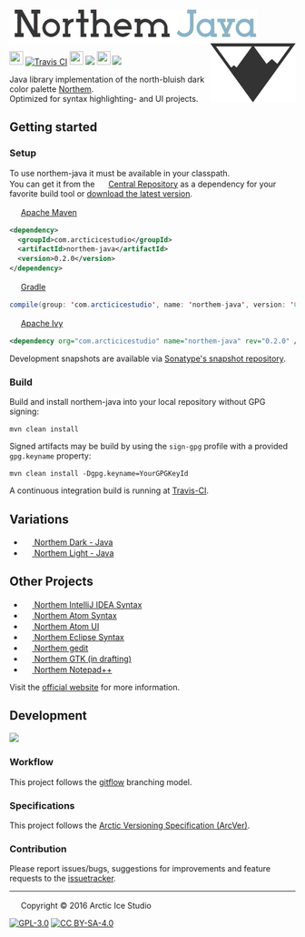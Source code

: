 <img align="center" src="https://raw.githubusercontent.com/arcticicestudio/northem-java/develop/src/main/assets/media/banner.png" alt="Northem Java"/> <a href="https://github.com/arcticicestudio/northem"><img align="right" src="https://raw.githubusercontent.com/arcticicestudio/northem-java/develop/src/main/assets/media/northem-logo.png"/></a>

<img src="https://cdn.travis-ci.org/images/favicon-c566132d45ab1a9bcae64d8d90e4378a.svg" width=24 height=24/> [![Travis CI](https://img.shields.io/travis/arcticicestudio/northem-java/develop.svg)](https://travis-ci.org/arcticicestudio/northem-java) <img src="https://assets-cdn.github.com/favicon.ico" width=24 height=24/> [![](https://img.shields.io/github/release/arcticicestudio/northem-java.svg)](https://github.com/arcticicestudio/northem-java/releases/latest) <img src="http://central.sonatype.org/favicon.ico" width=24 height=24/> [![](https://img.shields.io/maven-central/v/com.arcticicestudio/northem-java.svg)](http://search.maven.org/#search%7Cgav%7C1%7Cg%3A%22com.arcticicestudio%22%20AND%20a%3A%22northem-java%22)

Java library implementation of the north-bluish dark color palette [Northem](https://github.com/arcticicestudio/northem).  
Optimized for syntax highlighting- and UI projects.  

## Getting started
### Setup
To use northem-java it must be available in your classpath.  
You can get it from the <img src="http://central.sonatype.org/favicon.ico" width=16 height=16/> <a href="https://search.maven.org">Central Repository</a> as a dependency for your favorite build tool or [download the latest version](https://github.com/arcticicestudio/northem-java/releases/latest).

<img src="http://apache.org/favicons/favicon.ico" width=16 height=16/> <a href="https://maven.apache.org">Apache Maven</a>
```xml
<dependency>
  <groupId>com.arcticicestudio</groupId>
  <artifactId>northem-java</artifactId>
  <version>0.2.0</version>
</dependency>
```

<img src="https://gradle.org/wp-content/uploads/fbrfg/favicon.ico" width=16 height=16/> <a href="https://gradle.org">Gradle</a>
```java
compile(group: 'com.arcticicestudio', name: 'northem-java', version: '0.2.0')
```

<img src="http://apache.org/favicons/favicon.ico" width=16 height=16/> <a href="https://ant.apache.org/ivy">Apache Ivy</a>
```xml
<dependency org="com.arcticicestudio" name="northem-java" rev="0.2.0" />
```

Development snapshots are available via [Sonatype's snapshot repository](https://oss.sonatype.org/content/repositories/snapshots).  

### Build
Build and install northem-java into your local repository without GPG signing:  
```
mvn clean install
```

Signed artifacts may be build by using the `sign-gpg` profile with a provided `gpg.keyname` property:
```
mvn clean install -Dgpg.keyname=YourGPGKeyId
```

A continuous integration build is running at [Travis-CI](https://travis-ci.org/arcticicestudio/northem-java).

## Variations
  - <a href="https://github.com/arcticicestudio/northem-dark-java"><img src="https://java.com/favicon.ico" width=16 height=16> Northem Dark - Java</a> <img src="https://www.kernel.org/theme/images/logos/favicon.png" width=16 height=16 /> <img src="https://developer.apple.com/favicon.ico" width=16 height=16 /> <img src="https://www.microsoft.com/en-us/windows/favicon.ico" width=16 height=16 />
  - <a href="https://github.com/arcticicestudio/northem-light-java"><img src="https://java.com/favicon.ico" width=16 height=16> Northem Light - Java</a> <img src="https://www.kernel.org/theme/images/logos/favicon.png" width=16 height=16 /> <img src="https://developer.apple.com/favicon.ico" width=16 height=16 /> <img src="https://www.microsoft.com/en-us/windows/favicon.ico" width=16 height=16 />

## Other Projects
  - <a href="https://github.com/arcticicestudio/northem-intellij-idea-syntax"><img src="https://www.jetbrains.com/_assets//shared/favicons/jetbrains.ico" width=16 height=16> Northem IntelliJ IDEA Syntax</a> <img src="https://www.kernel.org/theme/images/logos/favicon.png" width=16 height=16 /> <img src="https://developer.apple.com/favicon.ico" width=16 height=16 /> <img src="https://www.microsoft.com/en-us/windows/favicon.ico" width=16 height=16 />
  - <a href="https://github.com/arcticicestudio/northem-atom-syntax"><img src="https://atom.io/favicon.ico" width=16 height=16> Northem Atom Syntax</a> <img src="https://www.kernel.org/theme/images/logos/favicon.png" width=16 height=16 /> <img src="https://developer.apple.com/favicon.ico" width=16 height=16 /> <img src="https://www.microsoft.com/en-us/windows/favicon.ico" width=16 height=16 />
  - <a href="https://github.com/arcticicestudio/northem-atom-ui"><img src="https://atom.io/favicon.ico" width=16 height=16> Northem Atom UI</a> <img src="https://www.kernel.org/theme/images/logos/favicon.png" width=16 height=16 /> <img src="https://developer.apple.com/favicon.ico" width=16 height=16 /> <img src="https://www.microsoft.com/en-us/windows/favicon.ico" width=16 height=16 />
  - <a href="https://github.com/arcticicestudio/northem-eclipse-syntax"><img src="https://eclipse.org/favicon.ico" width=16 height=16> Northem Eclipse Syntax</a> <img src="https://www.kernel.org/theme/images/logos/favicon.png" width=16 height=16 /> <img src="https://developer.apple.com/favicon.ico" width=16 height=16 /> <img src="https://www.microsoft.com/en-us/windows/favicon.ico" width=16 height=16 />
  - <a href="https://github.com/arcticicestudio/northem-gedit"><img src="https://static.gnome.org/wiki.gnome.org/gnome/css/favicon.png" width=16 height=16> Northem gedit</a> <img src="https://www.kernel.org/theme/images/logos/favicon.png" width=16 height=16 />
  - <a href="#"><img src="http://www.gtk.org/images/gtk-logo.ico" width=16 height=16> Northem GTK (in drafting)</a> <img src="https://www.kernel.org/theme/images/logos/favicon.png" width=16 height=16 />
  - <a href="https://github.com/arcticicestudio/northem-notepadplusplus"><img src="http://notepad-plus-plus.org/assets/images/favicon.ico" width=16 height=16> Northem Notepad++</a> <img src="https://www.microsoft.com/en-us/windows/favicon.ico" width=16 height=16 />

Visit the [official website](http://arcticicestudio.com/northem) for more information.

## Development
[![](https://img.shields.io/badge/Changelog-v0.2.0-blue.svg)](https://github.com/arcticicestudio/northem-java/blob/v0.2.0/CHANGELOG.md)

### Workflow
This project follows the [gitflow](http://nvie.com/posts/a-successful-git-branching-model) branching model.

### Specifications
This project follows the [Arctic Versioning Specification (ArcVer)](https://github.com/arcticicestudio/arcver).

### Contribution
Please report issues/bugs, suggestions for improvements and feature requests to the [issuetracker](https://github.com/arcticicestudio/northem-java/issues).

---

<img src="http://arcticicestudio.com/favicon.ico" width=16 height=16/> Copyright &copy; 2016 Arctic Ice Studio

[![GPL-3.0](http://www.gnu.org/graphics/gplv3-88x31.png)](http://www.gnu.org/licenses/gpl.txt) [![CC BY-SA-4.0](http://mirrors.creativecommons.org/presskit/buttons/88x31/svg/by-sa.svg)](http://creativecommons.org/licenses/by-sa/4.0/)
